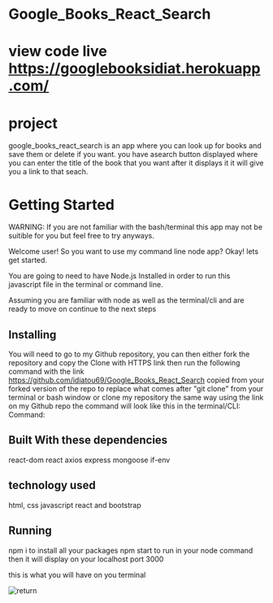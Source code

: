 # Google_Books_React_Search

# view code live https://googlebooksidiat.herokuapp.com/

# project 
google_books_react_search is an app where you can look up for books and save them or delete if you want.
you have asearch button displayed where you can enter the title of the book that you want after it displays  it it will give you a link to that seach.

# Getting Started
WARNING: If you are not familiar with the bash/terminal this app may not be suitible for you but feel free to try anyways.

Welcome user! So you want to use my command line node app? Okay! lets get started.

You are going to need to have Node.js Installed in order to run this javascript file in the terminal or command line.

Assuming you are familiar with node as well as the terminal/cli and are ready to move on continue to the next steps

## Installing

You will need to go to my Github repository, you can then either fork the repository and copy the Clone with HTTPS link then run the following command with the link https://github.com/idiatou69/Google_Books_React_Search
copied from your forked version of the repo to replace what comes after "git clone" from your terminal or bash window or clone my repository the same way using the link on my Github repo the command will look like this in the terminal/CLI:
Command:

## Built With these dependencies
react-dom
react
axios
express
mongoose
if-env
## technology used
html, css javascript react and bootstrap


## Running
npm i to install all your packages
npm start to run in your node command then it will display on your localhost port 3000 

this is what you will have on you terminal


![return](cl)